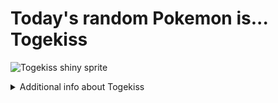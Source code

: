 # Today's random Pokemon is... Togekiss

![Togekiss shiny sprite](https://raw.githubusercontent.com/PokeAPI/sprites/master/sprites/pokemon/shiny/468.png)

<details>
<summary>Additional info about Togekiss</summary>

| srpite type | image |
|------|------|
| back_default | ![Togekiss back_default sprite](https://raw.githubusercontent.com/PokeAPI/sprites/master/sprites/pokemon/back/468.png) |
| back_shiny | ![Togekiss back_shiny sprite](https://raw.githubusercontent.com/PokeAPI/sprites/master/sprites/pokemon/back/shiny/468.png) |
| front_default | ![Togekiss front_default sprite](https://raw.githubusercontent.com/PokeAPI/sprites/master/sprites/pokemon/468.png) | </details>